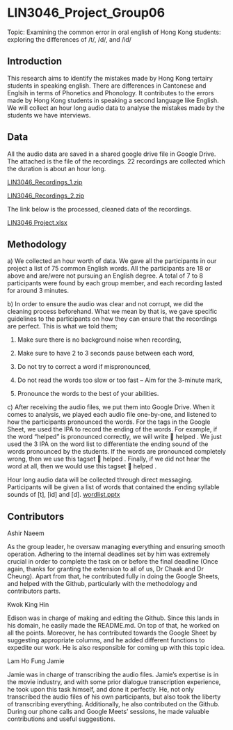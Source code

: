 # LIN3046_Project_Group06

Topic: Examining the common error in oral english of Hong Kong students: exploring the differences of /t/, /d/, and /id/



## Introduction





This research aims to identify the mistakes made by Hong Kong tertairy students in speaking english. There are differences in Cantonese and Englsih in terms of Phonetics and Phonology. It contributes to the errors made by Hong Kong students in speaking a second language like English. We will collect an hour long audio data to analyse the mistakes made by the students we have interviews. 









## Data

All the audio data are saved in a shared google drive file in Google Drive. The attached is the file of the recordings. 22 recordings are collected which the duration is about an hour long.


[LIN3046_Recordings_1.zip](https://github.com/WestVirgina/LIN3046_Project_Group06/files/15337061/LIN3046_Recordings_1-20240516T145259Z-001.zip)

[LIN3046_Recordings_2.zip](https://github.com/WestVirgina/LIN3046_Project_Group06/files/15337058/LIN3046_Recordings_2-20240516T145301Z-001.zip)



The link below is the processed, cleaned data of the recordings. 

[LIN3046 Project.xlsx](https://github.com/WestVirgina/LIN3046_Project_Group06/files/15337093/LIN3046.Project.1.xlsx)



## Methodology

a) We collected an hour worth of data. We gave all the participants in our project a list of 75 common English words. All the participants are 18 or above and are/were not pursuing an English degree. A total of 7 to 8 participants were found by each group member, and each recording lasted for around 3 minutes.



b) In order to ensure the audio was clear and not corrupt, we did the cleaning process beforehand. What we mean by that is, we gave specific guidelines to the participants on how they can ensure that the recordings are perfect. This is what we told them;
1. Make sure there is no background noise when recording,

2. Make sure to have 2 to 3 seconds pause between each word,

3. Do not try to correct a word if mispronounced,

4. Do not read the words too slow or too fast – Aim for the 3-minute mark,

5. Pronounce the words to the best of your abilities.



c) After receiving the audio files, we put them into Google Drive. When it comes to analysis, we played each audio file one-by-one, and listened to how the participants pronounced the words. For the tags in the Google Sheet, we used the IPA to record the ending of the words. For example, if the word “helped” is pronounced correctly, we will write  <t> helped </t>. We just used the 3 IPA on the word list to differentiate the ending sound of the words pronounced by the students. If the words are pronounced completely wrong, then we use this tagset  <error> helped </error>. Finally, if we did not hear the word at all, then we would use this tagset  <INAUDIBLE> <error> helped </error> </INAUDIBLE>.



Hour long audio data will be collected through direct messaging. Participants will be given a list of words that contained the ending syllable sounds of [t], [id] and [d]. 
[wordlist.pptx](https://github.com/WestVirgina/LIN3046_Project_Group06/files/15331262/Presentation1.pptx)


## Contributors



Ashir Naeem

As the group leader, he oversaw managing everything and ensuring smooth operation. Adhering to the internal deadlines set by him was extremely crucial in order to complete the task on or before the final deadline (Once again, thanks for granting the extension to all of us, Dr Chaak and Dr Cheung). Apart from that, he contributed fully in doing the Google Sheets, and helped with the Github, particularly with the methodology and contributors parts.


Kwok King Hin

Edison was in charge of making and editing the Github. Since this lands in his domain, he easily made the README.md. On top of that, he worked on all the points. Moreover, he has contributed towards the Google Sheet by suggesting appropriate columns, and he added different functions to expedite our work. He is also responsible for coming up with this topic idea.


Lam Ho Fung Jamie

Jamie was in charge of transcribing the audio files. Jamie’s expertise is in the movie industry, and with some prior dialogue transcription experience, he took upon this task himself, and done it perfectly. He, not only transcribed the audio files of his own participants, but also took the liberty of transcribing everything. Additionally, he also contributed on the Github. During our phone calls and Google Meets’ sessions, he made valuable contributions and useful suggestions.
